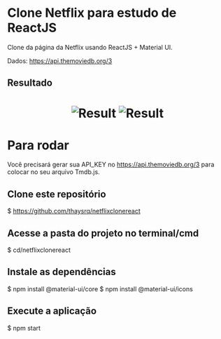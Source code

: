 # Clone Netflix para estudo de ReactJS

Clone da página da Netflix usando ReactJS + Material UI.

Dados: https://api.themoviedb.org/3
## Resultado
<h1 align="center">
  <img alt="Result" title="Result" src="/result1.png" />
  <img alt="Result" title="Result" src="/result2.png" />
</h1>

# Para rodar
Você precisará gerar sua API_KEY no https://api.themoviedb.org/3 para colocar no seu arquivo Tmdb.js.
## Clone este repositório
$ https://github.com/thaysrq/netflixclonereact
## Acesse a pasta do projeto no terminal/cmd
$ cd/netflixclonereact
## Instale as dependências
$ npm install @material-ui/core
$ npm install @material-ui/icons
## Execute a aplicação
$ npm start
